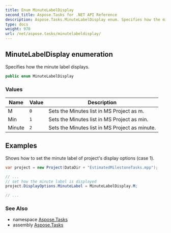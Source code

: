 ```yaml
---
title: Enum MinuteLabelDisplay
second_title: Aspose.Tasks for .NET API Reference
description: Aspose.Tasks.MinuteLabelDisplay enum. Specifies how the minute label displays
type: docs
weight: 970
url: /net/aspose.tasks/minutelabeldisplay/
---
```

## MinuteLabelDisplay enumeration

Specifies how the minute label displays.

```csharp
public enum MinuteLabelDisplay
```

### Values

| Name | Value | Description |
| --- | --- | --- |
| M | `0` | Sets the Minutes list in MS Project as m. |
| Min | `1` | Sets the Minutes list in MS Project as min. |
| Minute | `2` | Sets the Minutes list in MS Project as minute. |

## Examples

Shows how to set the minute label of project's display options (case 1).

```csharp
var project = new Project(DataDir + "EstimatedMilestoneTasks.mpp");

// ...
// set how the minute label is displayed
project.DisplayOptions.MinuteLabel = MinuteLabelDisplay.M;

// ...
```

### See Also

* namespace [Aspose.Tasks](../../aspose.tasks/)
* assembly [Aspose.Tasks](../../)


